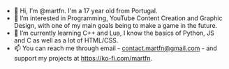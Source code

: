 - 👋 Hi, I’m @martfn. I'm a 17 year old from Portugal.
- 👀 I’m interested in Programming, YouTube Content Creation and Graphic Design, with one of my main goals being to make a game in the future.
- 🌱 I’m currently learning C++ and Lua, I know the basics of Python, JS and C as well as a lot of HTML/CSS.
- 📫 You can reach me through email - contact.martfn@gmail.com - and support my projects at https://ko-fi.com/martfn.

<!---
martfn/martfn is a ✨ special ✨ repository because its `README.md` (this file) appears on your GitHub profile.
You can click the Preview link to take a look at your changes.
--->
